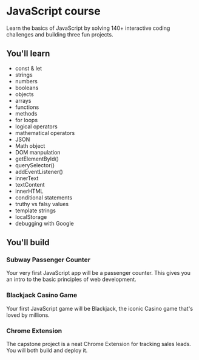 # JavaScript course #
Learn the basics of JavaScript by solving 140+ interactive coding challenges and building three fun projects.

## You'll learn ##
* const & let
* strings
* numbers
* booleans
* objects
* arrays
* functions
* methods
* for loops
* logical operators
* mathematical operators
* JSON
* Math object
* DOM manpulation
* getElementById()
* querySelector()
* addEventListener()
* innerText
* textContent
* innerHTML
* conditional statements
* truthy vs falsy values
* template strings
* localStorage
* debugging with Google

## You'll build ##
### Subway Passenger Counter ###
Your very first JavaScript app will be a passenger counter. This gives you an intro to the basic principles of web development.

### Blackjack Casino Game ###
Your first JavaScript game will be Blackjack, the iconic Casino game that's loved by millions.

### Chrome Extension ###
The capstone project is a neat Chrome Extension for tracking sales leads. You will both build and deploy it.